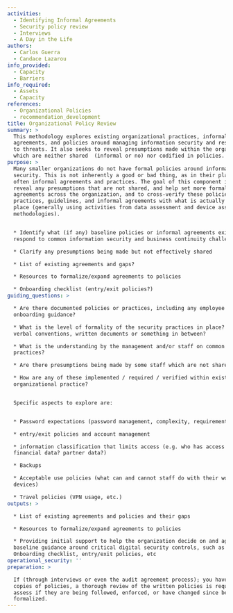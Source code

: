 ```yaml
---
activities:
  - Identifying Informal Agreements
  - Security policy review
  - Interviews
  - A Day in the Life
authors:
  - Carlos Guerra
  - Candace Lazarou
info_provided:
  - Capacity
  - Barriers
info_required:
  - Assets
  - Capacity
references:
  - Organizational Policies
  - recommendation_development
title: Organizational Policy Review
summary: >
  This methodology explores existing organizational practices, informal
  agreements, and policies around managing information security and responding
  to threats. It also seeks to reveal presumptions made within the organization
  which are neither shared  (informal or no) nor codified in policies.
purpose: >
  Many smaller organizations do not have formal policies around information
  security. This is not inherently a good or bad thing, as in their place are
  often informal agreements and practices. The goal of this component is to
  reveal any presumptions that are not shared, and help set more formalized
  agreements across the organization, and to cross-verify these policies,
  practices, guidelines, and informal agreements with what is actually taking
  place (generally using activities from data assessment and device assessment
  methodologies).


  * Identify what (if any) baseline policies or informal agreements exist to
  respond to common information security and business continuity challenges

  * Clarify any presumptions being made but not effectively shared

  * List of existing agreements and gaps?

  * Resources to formalize/expand agreements to policies

  * Onboarding checklist (entry/exit policies?)
guiding_questions: >

  * Are there documented policies or practices, including any employee
  onboarding guidance?

  * What is the level of formality of the security practices in place? are
  verbal conventions, written documents or something in between?

  * What is the understanding by the management and/or staff on common security
  practices?

  * Are there presumptions being made by some staff which are not shared?

  * How are any of these implemented / required / verified within existing
  organizational practice?


  Specific aspects to explore are:


  * Password expectations (password management, complexity, requirements

  * entry/exit policies and account management

  * information classification that limits access (e.g. who has access to
  financial data? partner data?)

  * Backups

  * Acceptable use policies (what can and cannot staff do with their work
  devices)

  * Travel policies (VPN usage, etc.)
outputs: >

  * List of existing agreements and policies and their gaps

  * Resources to formalize/expand agreements to policies

  * Providing initial support to help the organization decide on and agree to
  baseline guidance around critical digital security controls, such as an
  Onboarding checklist, entry/exit policies, etc
operational_security: ''
preparation: >

  If (through interviews or even the audit agreement process); you have received
  copies of policies, a thorough review of the written policies is required to
  assess if they are being followed, enforced, or have changed since being
  formalized.
---
```


